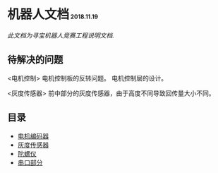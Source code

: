 # 机器人文档<font size = 2> 2018.11.19 </font><!-- 请使用VScode等MarkDown编辑器预览 -->

_此文档为寻宝机器人竞赛工程说明文档._

## 待解决的问题
<电机控制>
电机控制板的反转问题。
电机控制层的设计。

<灰度传感器>
前中部分的灰度传感器，由于高度不同导致回传量大小不同。

## 目录
* [电机编码器](README_doc/电机编码器.MD)
* [灰度传感器](README_doc/灰度传感器.MD)
* [陀螺仪](README_doc/陀螺仪.MD)
* [串口部分](README_doc/串口.MD)
